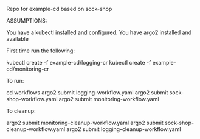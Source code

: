 Repo for example-cd based on sock-shop

ASSUMPTIONS:

You have a kubectl installed and configured. You have argo2 installed and available

First time run the following:

kubectl create -f example-cd/logging-cr
kubectl create -f example-cd/monitoring-cr

To run:

cd workflows
argo2 submit logging-workflow.yaml
argo2 submit sock-shop-workflow.yaml
argo2 submit monitoring-workflow.yaml

To cleanup:

argo2 submit monitoring-cleanup-workflow.yaml
argo2 submit sock-shop-cleanup-workflow.yaml
argo2 submit logging-cleanup-workflow.yaml

